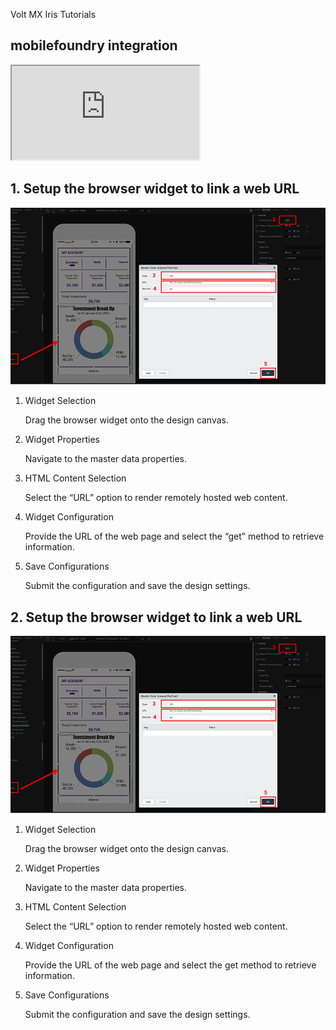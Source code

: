                           

Volt MX  Iris Tutorials

mobilefoundry integration
------------------------

<div class="youtube-wrapper"><iframe src="https://www.youtube.com/embed/KUBPnZJOQ4g" allowfullscreen=""></iframe></div>

  
  

1\. Setup the browser widget to link a web URL
----------------------------------------------

![](../Resources/Images/VideoCoverpage.png)

1.  Widget Selection
    
    Drag the browser widget onto the design canvas.
    
2.  Widget Properties
    
    Navigate to the master data properties.
    
3.  HTML Content Selection
    
    Select the “URL” option to render remotely hosted web content.
    
4.  Widget Configuration
    
    Provide the URL of the web page and select the “get” method to retrieve information.
    
5.  Save Configurations
    
    Submit the configuration and save the design settings.
    

  

2\. Setup the browser widget to link a web URL
----------------------------------------------

![](../Resources/Images/VideoCoverpage.png)

1.  Widget Selection
    
    Drag the browser widget onto the design canvas.
    
2.  Widget Properties
    
    Navigate to the master data properties.
    
3.  HTML Content Selection
    
    Select the “URL” option to render remotely hosted web content.
    
4.  Widget Configuration
    
    Provide the URL of the web page and select the get method to retrieve information.
    
5.  Save Configurations
    
    Submit the configuration and save the design settings.

